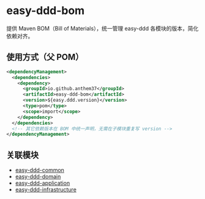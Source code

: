 # easy-ddd-bom

提供 Maven BOM（Bill of Materials），统一管理 easy-ddd 各模块的版本，简化依赖对齐。

## 使用方式（父 POM）
```xml
<dependencyManagement>
  <dependencies>
    <dependency>
      <groupId>io.github.anthem37</groupId>
      <artifactId>easy-ddd-bom</artifactId>
      <version>${easy.ddd.version}</version>
      <type>pom</type>
      <scope>import</scope>
    </dependency>
  </dependencies>
  <!-- 其它依赖版本在 BOM 中统一声明，无需在子模块重复写 version -->
</dependencyManagement>
```

## 关联模块
- [easy-ddd-common](../easy-ddd-common/README.md)
- [easy-ddd-domain](../easy-ddd-domain/README.md)
- [easy-ddd-application](../easy-ddd-application/README.md)
- [easy-ddd-infrastructure](../easy-ddd-infrastructure/README.md)